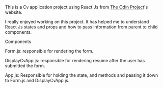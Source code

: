 This is a Cv application project using React Js from [The Odin Project](https://www.theodinproject.com/paths/full-stack-javascript/courses/javascript/lessons/cv-application)'s website.

I really enjoyed working on this project. It has helped me to understand React Js states and props and how to pass information from parent to child components.

Components

Form.js: responsible for rendering the form.

DisplayCvApp.js: responsible for rendering resume after the user has submitted the form.

App.js: Responsible for holding the state, and methods and passing it down to Form.js and 
DisplayCvApp.js.